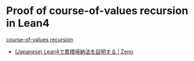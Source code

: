 # Proof of course-of-values recursion in Lean4

[course-of-values recursion](https://en.wikipedia.org/wiki/Course-of-values_recursion)

- [(Japanese) Lean4で累積帰納法を証明する | Zenn](https://zenn.dev/luma/articles/nat-complete-recursion-in-lean4)

